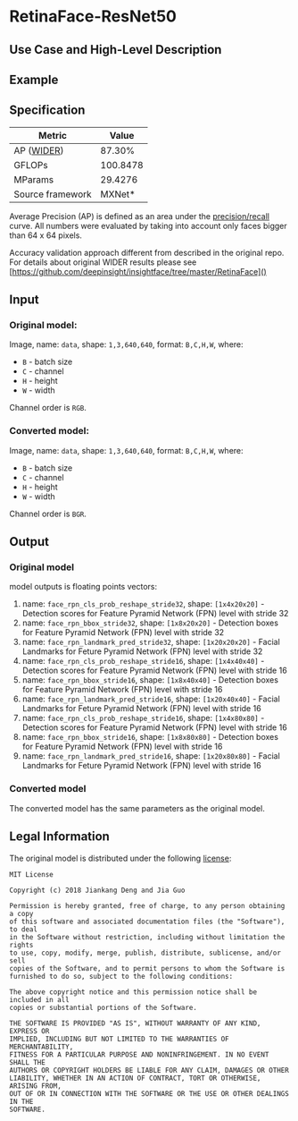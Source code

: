 # RetinaFace-ResNet50

## Use Case and High-Level Description
## Example

## Specification

| Metric                                                        | Value                   |
|---------------------------------------------------------------|-------------------------|
| AP ([WIDER](http://mmlab.ie.cuhk.edu.hk/projects/WIDERFace/)) | 87.30%                  |
| GFLOPs                                                        | 100.8478                |
| MParams                                                       | 29.4276                 |
| Source framework                                              | MXNet\*                 |

Average Precision (AP) is defined as an area under the
[precision/recall](https://en.wikipedia.org/wiki/Precision_and_recall)
curve. All numbers were evaluated by taking into account only faces bigger than
64 x 64 pixels.

Accuracy validation approach different from described in the original repo. 
For details about original WIDER results please see [https://github.com/deepinsight/insightface/tree/master/RetinaFace]()

## Input

### Original model:
Image, name: `data`,  shape: `1,3,640,640`, format: `B,C,H,W`, where:

- `B` - batch size
- `C` - channel
- `H` - height
- `W` - width

Channel order is `RGB`.

### Converted model:
Image, name: `data`,  shape: `1,3,640,640`, format: `B,C,H,W`, where:

- `B` - batch size
- `C` - channel
- `H` - height
- `W` - width

Channel order is `BGR`.

## Output

### Original model
model outputs is floating points vectors:
1. name: `face_rpn_cls_prob_reshape_stride32`, shape: `[1x4x20x20]` - Detection scores for Feature Pyramid Network (FPN) level with stride 32
2. name: `face_rpn_bbox_stride32`,  shape: `[1x8x20x20]` -  Detection boxes for Feature Pyramid Network (FPN) level with stride 32
3. name: `face_rpn_landmark_pred_stride32`, shape: `[1x20x20x20]` - Facial Landmarks for Feture Pyramid Network (FPN) level with stride 32
4. name: `face_rpn_cls_prob_reshape_stride16`, shape: `[1x4x40x40]` - Detection scores for Feature Pyramid Network (FPN) level with stride 16
5. name: `face_rpn_bbox_stride16`,  shape: `[1x8x40x40]` -  Detection boxes for Feature Pyramid Network (FPN) level with stride 16
6. name: `face_rpn_landmark_pred_stride16`, shape: `[1x20x40x40]` - Facial Landmarks for Feture Pyramid Network (FPN) level with stride 16
7. name: `face_rpn_cls_prob_reshape_stride16`, shape: `[1x4x80x80]` - Detection scores for Feature Pyramid Network (FPN) level with stride 16
8. name: `face_rpn_bbox_stride16`,  shape: `[1x8x80x80]` -  Detection boxes for Feature Pyramid Network (FPN) level with stride 16
9. name: `face_rpn_landmark_pred_stride16`, shape: `[1x20x80x80]` - Facial Landmarks for Feture Pyramid Network (FPN) level with stride 16

### Converted model
The converted model has the same parameters as the original model.

## Legal Information

The original model is distributed under the following
[license](https://raw.githubusercontent.com/deepinsight/insightface/master/LICENSE):

```
MIT License

Copyright (c) 2018 Jiankang Deng and Jia Guo

Permission is hereby granted, free of charge, to any person obtaining a copy
of this software and associated documentation files (the "Software"), to deal
in the Software without restriction, including without limitation the rights
to use, copy, modify, merge, publish, distribute, sublicense, and/or sell
copies of the Software, and to permit persons to whom the Software is
furnished to do so, subject to the following conditions:

The above copyright notice and this permission notice shall be included in all
copies or substantial portions of the Software.

THE SOFTWARE IS PROVIDED "AS IS", WITHOUT WARRANTY OF ANY KIND, EXPRESS OR
IMPLIED, INCLUDING BUT NOT LIMITED TO THE WARRANTIES OF MERCHANTABILITY,
FITNESS FOR A PARTICULAR PURPOSE AND NONINFRINGEMENT. IN NO EVENT SHALL THE
AUTHORS OR COPYRIGHT HOLDERS BE LIABLE FOR ANY CLAIM, DAMAGES OR OTHER
LIABILITY, WHETHER IN AN ACTION OF CONTRACT, TORT OR OTHERWISE, ARISING FROM,
OUT OF OR IN CONNECTION WITH THE SOFTWARE OR THE USE OR OTHER DEALINGS IN THE
SOFTWARE.
```
